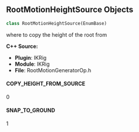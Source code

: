 ## RootMotionHeightSource Objects

```python
class RootMotionHeightSource(EnumBase)
```

where to copy the height of the root from

**C++ Source:**

- **Plugin**: IKRig
- **Module**: IKRig
- **File**: RootMotionGeneratorOp.h

<a id="unreal.RootMotionHeightSource.COPY_HEIGHT_FROM_SOURCE"></a>

#### COPY_HEIGHT_FROM_SOURCE

0

<a id="unreal.RootMotionHeightSource.SNAP_TO_GROUND"></a>

#### SNAP_TO_GROUND

1

<a id="unreal.PoseSearchInterruptMode"></a>